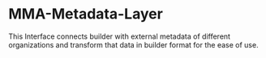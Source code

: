 # MMA-Metadata-Layer
This Interface connects builder with external metadata of different organizations and transform that data in builder format for the ease of use.
